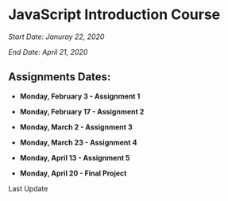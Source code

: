 # JavaScript Introduction Course

*Start Date: Januray 22, 2020*

*End Date: April 21, 2020*


## Assignments Dates:

- **Monday, February 3 - Assignment 1**

- **Monday, February 17 - Assignment 2**

- **Monday, March 2 - Assignment 3**

- **Monday, March 23 - Assignment 4**

- **Monday, April 13 - Assignment 5**

- **Monday, April 20 - Final Project**

Last Update
